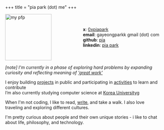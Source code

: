 +++
title = "pia park (dot) me"
+++

<div style="display: flex; align-items: center;">
 <div style="flex: 1;">
    <img src="/images/pfp.png" alt="my pfp" style="width:150px;height:150px;">
  </div>
  <div style="flex: 1;">

**x**: [0xpiapark](https://x.com/0xpiapark)\
**email**: gayeongparkk gmail (dot) com \
**github**: [pia](https://github.com/rkdud007) \
**linkedin**: [pia park](https://www.linkedin.com/in/pia-park-436336221/)

</div>

</div>

 _[note] I'm currently in a phase of exploring hard problems by expanding curiosity and reflecting meaning of ['great work'](https://www.piapark.me/manifesto/)_

I enjoy building [projects](https://www.piapark.me/projects/) in public and participating in [activities](https://www.piapark.me/misc/) to learn and contribute \
I’m also currently studying computer science at [Korea University](https://www.korea.edu/sites/en/index.do)g

When I'm not coding, I like to read, [write](https://www.piapark.me/blog/), and take a walk. I also love traveling and exploring different cultures.

I'm pretty curious about people and their own unique stories - i like to chat about life, philosophy, and technology.
